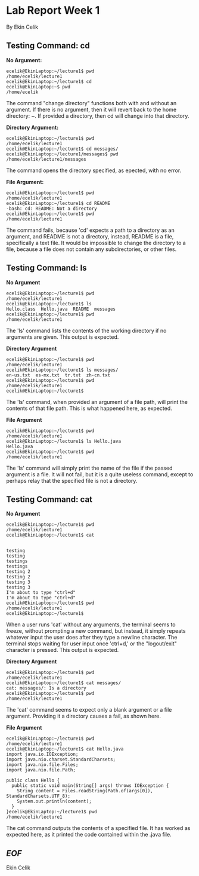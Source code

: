 # Lab Report Week 1
By Ekin Celik
## Testing Command: cd
**No Argument:**
```
ecelik@EkinLaptop:~/lecture1$ pwd
/home/ecelik/lecture1
ecelik@EkinLaptop:~/lecture1$ cd
ecelik@EkinLaptop:~$ pwd
/home/ecelik
```
The command "change directory" functions both with and without an argument. If there is no argument, then it will revert back to the home directory: ~. If provided a directory, then cd will change into that directory.

**Directory Argument:**
```
ecelik@EkinLaptop:~/lecture1$ pwd
/home/ecelik/lecture1
ecelik@EkinLaptop:~/lecture1$ cd messages/
ecelik@EkinLaptop:~/lecture1/messages$ pwd
/home/ecelik/lecture1/messages
```
The command opens the directory specified, as epected, with no error.

**File Argument:**
```
ecelik@EkinLaptop:~/lecture1$ pwd
/home/ecelik/lecture1
ecelik@EkinLaptop:~/lecture1$ cd README
-bash: cd: README: Not a directory
ecelik@EkinLaptop:~/lecture1$ pwd
/home/ecelik/lecture1
```
The command fails, because 'cd' expects a path to a directory as an argument, and README is not a directory, instead, README is a file, specifically a text file. It would be impossible to change the directory to a file, because a file does not contain any subdirectories, or other files.

## Testing Command: ls
**No Argument**
```
ecelik@EkinLaptop:~/lecture1$ pwd
/home/ecelik/lecture1
ecelik@EkinLaptop:~/lecture1$ ls
Hello.class  Hello.java  README  messages
ecelik@EkinLaptop:~/lecture1$ pwd
/home/ecelik/lecture1
```
The 'ls' command lists the contents of the working directory if no arguments are given. This output is expected.

**Directory Argument**
```
ecelik@EkinLaptop:~/lecture1$ pwd
/home/ecelik/lecture1
ecelik@EkinLaptop:~/lecture1$ ls messages/
en-us.txt  es-mx.txt  tr.txt  zh-cn.txt
ecelik@EkinLaptop:~/lecture1$ pwd
/home/ecelik/lecture1
ecelik@EkinLaptop:~/lecture1$
```
The 'ls' command, when provided an argument of a file path, will print the contents of that file path. This is what happened here, as expected.

**File Argument**
```
ecelik@EkinLaptop:~/lecture1$ pwd
/home/ecelik/lecture1
ecelik@EkinLaptop:~/lecture1$ ls Hello.java
Hello.java
ecelik@EkinLaptop:~/lecture1$ pwd
/home/ecelik/lecture1
```
The 'ls' command will simply print the name of the file if the passed argument is a file. It will not fail, but it is a quite useless command, except to perhaps relay that the specified file is not a directory.

## Testing Command: cat
**No Argument**
```
ecelik@EkinLaptop:~/lecture1$ pwd
/home/ecelik/lecture1
ecelik@EkinLaptop:~/lecture1$ cat


testing
testing
testings
testings
testing 2
testing 2
testing 3
testing 3
I'm about to type "ctrl+d"
I'm about to type "ctrl+d"
ecelik@EkinLaptop:~/lecture1$ pwd
/home/ecelik/lecture1
ecelik@EkinLaptop:~/lecture1$
```
When a user runs 'cat' without any arguments, the terminal seems to freeze, without prompting a new command, but instead, it simply repeats whatever input the user does after they type a newline character. The terminal stops waiting for user input once 'ctrl+d,' or the "logout/exit" character is pressed. This output is expected.

**Directory Argument**
```
ecelik@EkinLaptop:~/lecture1$ pwd
/home/ecelik/lecture1
ecelik@EkinLaptop:~/lecture1$ cat messages/
cat: messages/: Is a directory
ecelik@EkinLaptop:~/lecture1$ pwd
/home/ecelik/lecture1
```
The 'cat' command seems to expect only a blank argument or a file argument. Providing it a directory causes a fail, as shown here.

**File Argument**
```
ecelik@EkinLaptop:~/lecture1$ pwd
/home/ecelik/lecture1
ecelik@EkinLaptop:~/lecture1$ cat Hello.java
import java.io.IOException;
import java.nio.charset.StandardCharsets;
import java.nio.file.Files;
import java.nio.file.Path;

public class Hello {
  public static void main(String[] args) throws IOException {
    String content = Files.readString(Path.of(args[0]), StandardCharsets.UTF_8);
    System.out.println(content);
  }
}ecelik@EkinLaptop:~/lecture1$ pwd
/home/ecelik/lecture1
```
The cat command outputs the contents of a specified file. It has worked as expected here, as it printed the code contained within the .java file.

## _EOF_

Ekin Celik



















